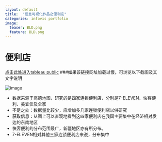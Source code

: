 ```yaml
---
layout: default
title:  "信息可视化作品之便利店"
categories: infovis portfolio
image:
  teaser: BLD.png
  feature: BLD.png
---
```


# 便利店
[点击此处进入tableau public](https://public.tableau.com/profile/.8478#!/vizhome/shop_0/sheet0)
###如果该链接网址加载过慢，可浏览以下截图及其文字说明

![image](https://SQsuki.github.io/images/BLD.png)

- 数据来源于高德地图，研究的是四家连锁便利店，分别是7-ELEVEN、快客便利、美宜佳及全家
- 不足之处：数据量比较少，应增加多几家连锁便利店以供研究
- 获取信息：从图上可以直观地看到这四家便利店在我国主要集中在经济相对发达的东南地区
- 快客便利的分布范围最广，新疆地区亦有所分布。
- 7-ELEVEN相对其他三家连锁便利店来说，分布集中


